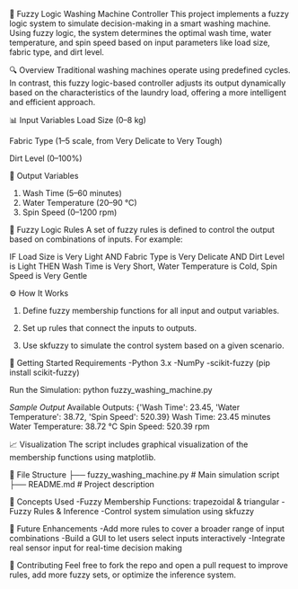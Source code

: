 🧺 Fuzzy Logic Washing Machine Controller
This project implements a fuzzy logic system to simulate decision-making in a smart washing machine. Using fuzzy logic, the system determines the optimal wash time, water temperature, and spin speed based on input parameters like load size, fabric type, and dirt level.

🔍 Overview
Traditional washing machines operate using predefined cycles. In contrast, this fuzzy logic-based controller adjusts its output dynamically based on the characteristics of the laundry load, offering a more intelligent and efficient approach.

📊 Input Variables
Load Size (0–8 kg)

Fabric Type (1–5 scale, from Very Delicate to Very Tough)

Dirt Level (0–100%)

🎯 Output Variables
1. Wash Time (5–60 minutes)
2. Water Temperature (20–90 °C)
3. Spin Speed (0–1200 rpm)

🧠 Fuzzy Logic Rules
A set of fuzzy rules is defined to control the output based on combinations of inputs. For example:

IF Load Size is Very Light AND Fabric Type is Very Delicate AND Dirt Level is Light
THEN Wash Time is Very Short, Water Temperature is Cold, Spin Speed is Very Gentle

⚙️ How It Works
1. Define fuzzy membership functions for all input and output variables.

2. Set up rules that connect the inputs to outputs.

3. Use skfuzzy to simulate the control system based on a given scenario.

🚀 Getting Started
Requirements
-Python 3.x
-NumPy
-scikit-fuzzy (pip install scikit-fuzzy)

Run the Simulation:
python fuzzy_washing_machine.py


*Sample Output*
Available Outputs: {'Wash Time': 23.45, 'Water Temperature': 38.72, 'Spin Speed': 520.39}
Wash Time: 23.45 minutes
Water Temperature: 38.72 °C
Spin Speed: 520.39 rpm

📈 Visualization
The script includes graphical visualization of the membership functions using matplotlib.

📁 File Structure
├── fuzzy_washing_machine.py   # Main simulation script
├── README.md                  # Project description

🧠 Concepts Used
-Fuzzy Membership Functions: trapezoidal & triangular
-Fuzzy Rules & Inference
-Control system simulation using skfuzzy

📌 Future Enhancements
-Add more rules to cover a broader range of input combinations
-Build a GUI to let users select inputs interactively
-Integrate real sensor input for real-time decision making

🤝 Contributing
Feel free to fork the repo and open a pull request to improve rules, add more fuzzy sets, or optimize the inference system.
